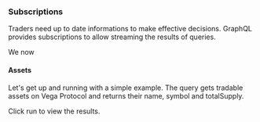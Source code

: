 ### Subscriptions

Traders need up to date informations to make effective decisions. GraphQL provides subscriptions to allow streaming the results of queries.

We now 

#### Assets 

Let's get up and running with a simple example. The query gets tradable assets on Vega Protocol and returns their name, symbol and totalSupply. 

Click run to view the results.